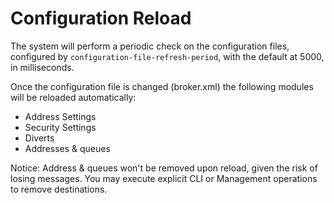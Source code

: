 # Configuration Reload

The system will perform a periodic check on the configuration files, configured by `configuration-file-refresh-period`, with the default at 5000, in milliseconds.

Once the configuration file is changed (broker.xml) the following modules will be reloaded automatically:

- Address Settings
- Security Settings
- Diverts
- Addresses & queues


Notice: Address & queues won't be removed upon reload, given the risk of losing messages. You may execute explicit CLI or Management operations to remove destinations.